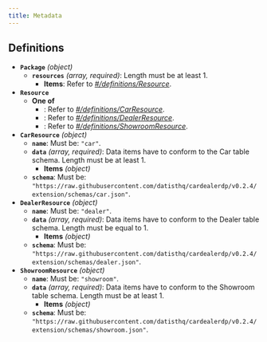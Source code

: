 ```yaml
---
title: Metadata
---
```


## Definitions

- <a id="definitions/Package"></a>**`Package`** *(object)*
  - <a id="definitions/Package/properties/resources"></a>**`resources`** *(array, required)*: Length must be at least 1.
    - <a id="definitions/Package/properties/resources/items"></a>**Items**: Refer to *[#/definitions/Resource](#definitions/Resource)*.
- <a id="definitions/Resource"></a>**`Resource`**
  - **One of**
    - <a id="definitions/Resource/oneOf/0"></a>: Refer to *[#/definitions/CarResource](#definitions/CarResource)*.
    - <a id="definitions/Resource/oneOf/1"></a>: Refer to *[#/definitions/DealerResource](#definitions/DealerResource)*.
    - <a id="definitions/Resource/oneOf/2"></a>: Refer to *[#/definitions/ShowroomResource](#definitions/ShowroomResource)*.
- <a id="definitions/CarResource"></a>**`CarResource`** *(object)*
  - <a id="definitions/CarResource/properties/name"></a>**`name`**: Must be: `"car"`.
  - <a id="definitions/CarResource/properties/data"></a>**`data`** *(array, required)*: Data items have to conform to the Car table schema. Length must be at least 1.
    - <a id="definitions/CarResource/properties/data/items"></a>**Items** *(object)*
  - <a id="definitions/CarResource/properties/schema"></a>**`schema`**: Must be: `"https://raw.githubusercontent.com/datisthq/cardealerdp/v0.2.4/extension/schemas/car.json"`.
- <a id="definitions/DealerResource"></a>**`DealerResource`** *(object)*
  - <a id="definitions/DealerResource/properties/name"></a>**`name`**: Must be: `"dealer"`.
  - <a id="definitions/DealerResource/properties/data"></a>**`data`** *(array, required)*: Data items have to conform to the Dealer table schema. Length must be equal to 1.
    - <a id="definitions/DealerResource/properties/data/items"></a>**Items** *(object)*
  - <a id="definitions/DealerResource/properties/schema"></a>**`schema`**: Must be: `"https://raw.githubusercontent.com/datisthq/cardealerdp/v0.2.4/extension/schemas/dealer.json"`.
- <a id="definitions/ShowroomResource"></a>**`ShowroomResource`** *(object)*
  - <a id="definitions/ShowroomResource/properties/name"></a>**`name`**: Must be: `"showroom"`.
  - <a id="definitions/ShowroomResource/properties/data"></a>**`data`** *(array, required)*: Data items have to conform to the Showroom table schema. Length must be at least 1.
    - <a id="definitions/ShowroomResource/properties/data/items"></a>**Items** *(object)*
  - <a id="definitions/ShowroomResource/properties/schema"></a>**`schema`**: Must be: `"https://raw.githubusercontent.com/datisthq/cardealerdp/v0.2.4/extension/schemas/showroom.json"`.
